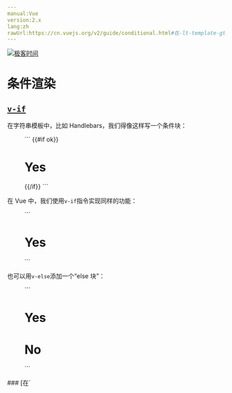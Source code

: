 ```yaml
---
manual:Vue
version:2.x
lang:zh
rawUrl:https://cn.vuejs.org/v2/guide/conditional.html#在-lt-template-gt-中配合-v-if-条件渲染一整组
---
```


[![极客时间](%24789.gif "")](%24797 "")

# 条件渲染

## [`v-if`](%25754 "v-if")<a name="v-if"></a>


在字符串模板中，比如 Handlebars，我们得像这样写一个条件块：

<figure>```
<!-- Handlebars 模板 -->{{#if ok}}  <h1>Yes</h1>{{/if}}
``` 

</figure>

在 Vue 中，我们使用`v-if`指令实现同样的功能：

<figure>```
<h1 v-if="ok">Yes</h1>
``` 

</figure>

也可以用`v-else`添加一个“else 块”：

<figure>```
<h1 v-if="ok">Yes</h1><h1 v-else>No</h1>
``` 

</figure>
### [在`<template>`元素上使用`v-if`条件渲染分组](%25755 "在 <template> 元素上使用 v-if 条件渲染分组")<a name="在-lt-template-gt-元素上使用-v-if-条件渲染分组"></a>


因为`v-if`是一个指令，所以必须将它添加到一个元素上。但是如果想切换多个元素呢？此时可以把一个`<template>`元素当做不可见的包裹元素，并在上面使用`v-if`。最终的渲染结果将不包含`<template>`元素。

<figure>```
<template v-if="ok">  <h1>Title</h1>  <p>Paragraph 1</p>  <p>Paragraph 2</p></template>
``` 

</figure>
### [`v-else`](%25756 "v-else")<a name="v-else"></a>


你可以使用`v-else`指令来表示`v-if`的“else 块”：

<figure>```
<div v-if="Math.random() > 0.5">  Now you see me</div><div v-else>  Now you don't</div>
``` 

</figure>

`v-else`元素必须紧跟在带`v-if`或者`v-else-if`的元素的后面，否则它将不会被识别。


### [`v-else-if`](%25757 "v-else-if")<a name="v-else-if"></a>
<blockquote>

2.1.0 新增

</blockquote>

`v-else-if`，顾名思义，充当`v-if`的“else-if 块”，可以连续使用：

<figure>```
<div v-if="type === 'A'">  A</div><div v-else-if="type === 'B'">  B</div><div v-else-if="type === 'C'">  C</div><div v-else>  Not A/B/C</div>
``` 

</figure>

类似于`v-else`，`v-else-if`也必须紧跟在带`v-if`或者`v-else-if`的元素之后。


### [用`key`管理可复用的元素](%25758 "用 key 管理可复用的元素")<a name="用-key-管理可复用的元素"></a>


Vue 会尽可能高效地渲染元素，通常会复用已有元素而不是从头开始渲染。这么做除了使 Vue 变得非常快之外，还有其它一些好处。例如，如果你允许用户在不同的登录方式之间切换：

<figure>```
<template v-if="loginType === 'username'">  <label>Username</label>  <input placeholder="Enter your username"></template><template v-else>  <label>Email</label>  <input placeholder="Enter your email address"></template>
``` 

</figure>

那么在上面的代码中切换`loginType`将不会清除用户已经输入的内容。因为两个模板使用了相同的元素，`<input>`不会被替换掉——仅仅是替换了它的`placeholder`。



自己动手试一试，在输入框中输入一些文本，然后按下切换按钮：

<label>Username</label><input></input>



这样也不总是符合实际需求，所以 Vue 为你提供了一种方式来表达“这两个元素是完全独立的，不要复用它们”。只需添加一个具有唯一值的`key`属性即可：

<figure>```
<template v-if="loginType === 'username'">  <label>Username</label>  <input placeholder="Enter your username" key="username-input"></template><template v-else>  <label>Email</label>  <input placeholder="Enter your email address" key="email-input"></template>
``` 

</figure>

现在，每次切换时，输入框都将被重新渲染。请看：

<label>Username</label><input></input>



注意，`<label>`元素仍然会被高效地复用，因为它们没有添加`key`属性。


## [`v-show`](%25759 "v-show")<a name="v-show"></a>


另一个用于根据条件展示元素的选项是`v-show`指令。用法大致一样：

<figure>```
<h1 v-show="ok">Hello!</h1>
``` 

</figure>

不同的是带有`v-show`的元素始终会被渲染并保留在 DOM 中。`v-show`只是简单地切换元素的 CSS 属性`display`。



注意，`v-show`不支持`<template>`元素，也不支持`v-else`。


## [`v-if`vs`v-show`](%25760 "v-if vs v-show")<a name="v-if-vs-v-show"></a>


`v-if`是“真正”的条件渲染，因为它会确保在切换过程中条件块内的事件监听器和子组件适当地被销毁和重建。



`v-if`也是**惰性的**：如果在初始渲染时条件为假，则什么也不做——直到条件第一次变为真时，才会开始渲染条件块。



相比之下，`v-show`就简单得多——不管初始条件是什么，元素总是会被渲染，并且只是简单地基于 CSS 进行切换。



一般来说，`v-if`有更高的切换开销，而`v-show`有更高的初始渲染开销。因此，如果需要非常频繁地切换，则使用`v-show`较好；如果在运行时条件很少改变，则使用`v-if`较好。


## [`v-if`与`v-for`一起使用](%25761 "v-if 与 v-for 一起使用")<a name="v-if-与-v-for-一起使用"></a>


当`v-if`与`v-for`一起使用时，`v-for`具有比`v-if`更高的优先级。



请查阅[列表渲染指南](%25715 "")以获取详细信息。

←[Class 与 Style 绑定](%25085 "")[列表渲染](%25731 "")→

发现错误？想参与编辑？[在 GitHub 上编辑此页！](%25762 "")

